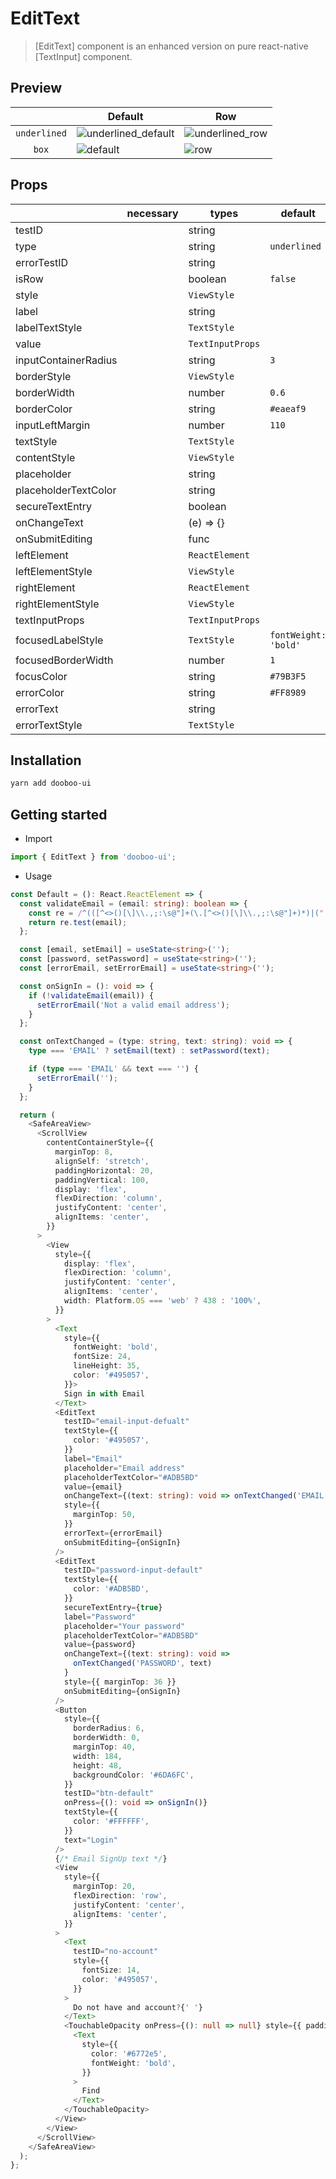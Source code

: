 # EditText

> [EditText] component is an enhanced version on pure react-native [TextInput] component.

## Preview

| | Default | Row |
|--|---------------|--------------|
| `underlined` |![underlined_default](https://user-images.githubusercontent.com/58724686/88875168-bcd2a600-d25b-11ea-9d17-7ae71c200e21.png) | ![underlined_row](https://user-images.githubusercontent.com/58724686/88875181-c22ff080-d25b-11ea-9c9b-5c9a847f96fe.png) |
| <center>`box`</center> |![default](https://user-images.githubusercontent.com/58724686/88875188-c52ae100-d25b-11ea-8f52-be578d72737d.png) | ![row](https://user-images.githubusercontent.com/58724686/88875196-c9ef9500-d25b-11ea-82b6-bb15111eba53.png) |

## Props

|                      | necessary | types                  | default              |
| -------------------- | --------- | ---------------------- | -------------------- |
| testID               |           | string                 |                      |
| type                 |           | string                 |     `underlined`     |
| errorTestID          |           | string                 |                      |
| isRow                |           | boolean                |        `false`       |
| style                |           | `ViewStyle`            |                      |
| label                |           | string                 |                      |
| labelTextStyle       |           | `TextStyle`            |                      |
| value                |           | `TextInputProps`       |                      |
| inputContainerRadius |           | string                 |          `3`         |
| borderStyle          |           | `ViewStyle`            |                      |
| borderWidth          |           | number                 |         `0.6`        |
| borderColor          |           | string                 |       `#eaeaf9`      |
| inputLeftMargin      |           | number                 |         `110`        |
| textStyle            |           | `TextStyle`            |                      |
| contentStyle         |           | `ViewStyle`            |                      |
| placeholder          |           | string                 |                      |
| placeholderTextColor |           | string                 |                      |
| secureTextEntry      |           | boolean                |                      |
| onChangeText         |           | (e) => {}              |                      |
| onSubmitEditing      |           | func                   |                      |
| leftElement          |           | `ReactElement`         |                      |
| leftElementStyle     |           | `ViewStyle`            |                      |
| rightElement         |           | `ReactElement`         |                      |
| rightElementStyle    |           | `ViewStyle`            |                      |
| textInputProps       |           | `TextInputProps`       |                      |
| focusedLabelStyle    |           | `TextStyle`            | `fontWeight: 'bold'` |
| focusedBorderWidth   |           | number                 |          `1`         | 
| focusColor           |           | string                 |       `#79B3F5`      |
| errorColor           |           | string                 |       `#FF8989`      |
| errorText            |           | string                 |                      |
| errorTextStyle       |           | `TextStyle`            |                      |

## Installation

```sh
yarn add dooboo-ui
```

## Getting started

- Import

```typescript
import { EditText } from 'dooboo-ui';
```

- Usage

```typescript
const Default = (): React.ReactElement => {
  const validateEmail = (email: string): boolean => {
    const re = /^(([^<>()[\]\\.,;:\s@"]+(\.[^<>()[\]\\.,;:\s@"]+)*)|(".+"))@((\[[0-9]{1,3}\.[0-9]{1,3}\.[0-9]{1,3}\.[0-9]{1,3}\])|(([a-zA-Z\-0-9]+\.)+[a-zA-Z]{2,}))$/;
    return re.test(email);
  };

  const [email, setEmail] = useState<string>('');
  const [password, setPassword] = useState<string>('');
  const [errorEmail, setErrorEmail] = useState<string>('');

  const onSignIn = (): void => {
    if (!validateEmail(email)) {
      setErrorEmail('Not a valid email address');
    }
  };

  const onTextChanged = (type: string, text: string): void => {
    type === 'EMAIL' ? setEmail(text) : setPassword(text);

    if (type === 'EMAIL' && text === '') {
      setErrorEmail('');
    }
  };

  return (
    <SafeAreaView>
      <ScrollView
        contentContainerStyle={{
          marginTop: 8,
          alignSelf: 'stretch',
          paddingHorizontal: 20,
          paddingVertical: 100,
          display: 'flex',
          flexDirection: 'column',
          justifyContent: 'center',
          alignItems: 'center',
        }}
      >
        <View
          style={{
            display: 'flex',
            flexDirection: 'column',
            justifyContent: 'center',
            alignItems: 'center',
            width: Platform.OS === 'web' ? 438 : '100%',
          }}
        >
          <Text
            style={{
              fontWeight: 'bold',
              fontSize: 24,
              lineHeight: 35,
              color: '#495057',
            }}>
            Sign in with Email
          </Text>
          <EditText
            testID="email-input-defualt"
            textStyle={{
              color: '#495057',
            }}
            label="Email"
            placeholder="Email address"
            placeholderTextColor="#ADB5BD"
            value={email}
            onChangeText={(text: string): void => onTextChanged('EMAIL', text)}
            style={{
              marginTop: 50,
            }}
            errorText={errorEmail}
            onSubmitEditing={onSignIn}
          />
          <EditText
            testID="password-input-default"
            textStyle={{
              color: '#ADB5BD',
            }}
            secureTextEntry={true}
            label="Password"
            placeholder="Your password"
            placeholderTextColor="#ADB5BD"
            value={password}
            onChangeText={(text: string): void =>
              onTextChanged('PASSWORD', text)
            }
            style={{ marginTop: 36 }}
            onSubmitEditing={onSignIn}
          />
          <Button
            style={{
              borderRadius: 6,
              borderWidth: 0,
              marginTop: 40,
              width: 184,
              height: 48,
              backgroundColor: '#6DA6FC',
            }}
            testID="btn-default"
            onPress={(): void => onSignIn()}
            textStyle={{
              color: '#FFFFFF',
            }}
            text="Login"
          />
          {/* Email SignUp text */}
          <View
            style={{
              marginTop: 20,
              flexDirection: 'row',
              justifyContent: 'center',
              alignItems: 'center',
            }}
          >
            <Text
              testID="no-account"
              style={{
                fontSize: 14,
                color: '#495057',
              }}
            >
              Do not have and account?{' '}
            </Text>
            <TouchableOpacity onPress={(): null => null} style={{ padding: 4 }}>
              <Text
                style={{
                  color: '#6772e5',
                  fontWeight: 'bold',
                }}
              >
                Find
              </Text>
            </TouchableOpacity>
          </View>
        </View>
      </ScrollView>
    </SafeAreaView>
  );
};
```
